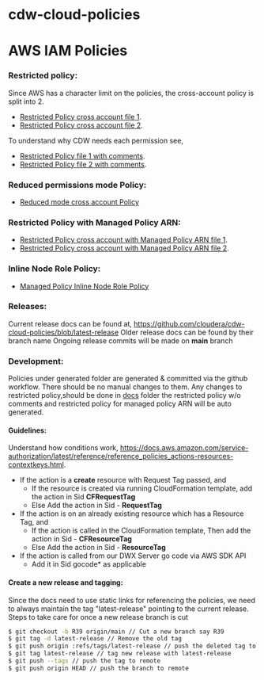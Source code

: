 # cdw-cloud-policies

# AWS IAM Policies

### Restricted policy:

Since AWS has a character limit on the policies, the cross-account policy is split into 2.

- [Restricted Policy cross account file 1](./aws-iam-policies/generated/restricted-policy-1.json5).
- [Restricted Policy cross account file 2](./aws-iam-policies/generated/restricted-policy-2.json5).

To understand why CDW needs each permission see,

- [Restricted Policy file 1 with comments](./aws-iam-policies/docs/restricted-policy-doc-1.json5).
- [Restricted Policy file 2 with comments](./aws-iam-policies/docs/restricted-policy-doc-2.json5).


### Reduced permissions mode Policy:

- [Reduced mode cross account Policy](./aws-iam-policies/reduced-permissions-mode.json)


### Restricted Policy with Managed Policy ARN:

- [Restricted Policy cross account with Managed Policy ARN file 1](./aws-iam-policies/generated/restricted-policy-managedARN-1.json5).
- [Restricted Policy cross account with Managed Policy ARN file 2](./aws-iam-policies/generated/restricted-policy-managedARN-2.json5).

### Inline Node Role Policy:

- [Managed Policy Inline Node Role Policy](./aws-iam-policies/managedArn-node-inline-policy.json)


### Releases:

Current release docs can be found at, https://github.com/cloudera/cdw-cloud-policies/blob/latest-release
Older release docs can be found by their branch name
Ongoing release commits will be made on **main** branch

### Development:

Policies under generated folder are generated & committed via the github workflow. There should be no manual changes to them.
Any changes to restricted policy,should be done in [docs](./aws-iam-policies/docs) folder
the restricted policy w/o comments and restricted policy for managed policy ARN will be auto generated.

#### Guidelines:

Understand how conditions work, https://docs.aws.amazon.com/service-authorization/latest/reference/reference_policies_actions-resources-contextkeys.html. 

- If the action is a **create** resource with Request Tag passed, and
  - If the resource is created via running CloudFormation template, add the action in  Sid **CFRequestTag**
  - Else Add the action in Sid - **RequestTag**
- If the action is on an already existing resource which has a Resource Tag, and
  - If the action is called in the CloudFormation template, Then add the action in Sid - **CFResourceTag**
  - Else Add the action in Sid - **ResourceTag**
- If the action is called from our DWX Server go code via AWS SDK API
  - Add it in Sid gocode* as applicable



#### Create a new release and tagging:

Since the docs need to use static links for referencing the policies, we need to always maintain the tag "latest-release" pointing to the current 
release. Steps to take care for once a new release branch is cut

```bash
$ git checkout -b R39 origin/main // Cut a new branch say R39
$ git tag -d latest-release // Remove the old tag
$ git push origin :refs/tags/latest-release // push the deleted tag to remote
$ git tag latest-release // tag new release with latest-release
$ git push --tags // push the tag to remote
$ git push origin HEAD // push the branch to remote
```
